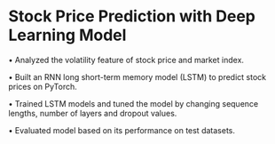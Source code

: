 # Stock Price Prediction with Deep Learning Model
•	Analyzed the volatility feature of stock price and market index. 

•	Built an RNN long short-term memory model (LSTM) to predict stock prices on PyTorch. 

•	Trained LSTM models and tuned the model by changing sequence lengths, number of layers and dropout values. 

•	Evaluated model based on its performance on test datasets. 
